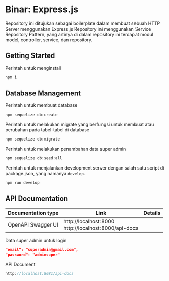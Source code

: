 # Binar: Express.js

Repository ini ditujukan sebagai boilerplate dalam membuat sebuah HTTP Server menggunakan Express.js
Repository ini menggunakan Service Repository Pattern, yang artinya di dalam repository ini terdapat modul model, controller, service, dan repository.

## Getting Started

Perintah untuk menginstall 

```sh
npm i 
```
## Database Management

Perintah untuk membuat database

```sh
npm sequelize db:create
```

Perintah untuk melakukan migrate yang berfungsi untuk membuat atau perubahan pada tabel-tabel di database

```sh
npm sequelize db:migrate
```

Perintah untuk melakukan penambahan data super admin

```sh
npm sequelize db:seed:all
```

Perintah untuk menjalankan development server dengan salah satu script di package.json, yang namanya `develop`.

```sh
npm run develop
```

## API Documentation

| Documentation type | Link | Details |
|--|--|--|
| OpenAPI Swagger UI | http://localhost:8000 <br> http://localhost:8000/api-docs |





Data super admin untuk login

```json
"email": "superadmin@gmail.com",
"password": "adminsuper"
```


API Document

```js
http://localhost:8081/api-docs
```